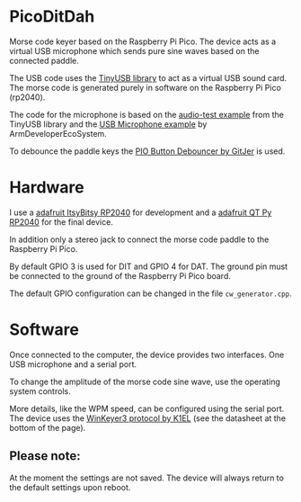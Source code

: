 # PicoDitDah
Morse code keyer based on the Raspberry Pi Pico. The device acts as a virtual USB microphone which sends pure sine waves based on the connected paddle.

The USB code uses the [TinyUSB library](https://github.com/hathach/tinyusb) to act as a virtual USB sound card. The morse code is generated purely in software on the Raspberry Pi Pico (rp2040).

The code for the microphone is based on the [audio-test example](https://github.com/hathach/tinyusb/tree/4bfab30c02279a0530e1a56f4a7c539f2d35a293/examples/device/audio_test) from the TinyUSB library and the [USB Microphone example](https://github.com/ArmDeveloperEcosystem/microphone-library-for-pico/tree/main/examples/usb_microphone) by ArmDeveloperEcoSystem.

To debounce the paddle keys the [PIO Button Debouncer by GitJer](https://github.com/GitJer/Some_RPI-Pico_stuff/tree/main/Button-debouncer) is used.

# Hardware
I use a [adafruit ItsyBitsy RP2040](https://learn.adafruit.com/adafruit-itsybitsy-rp2040) for development and a [adafruit QT Py RP2040](https://learn.adafruit.com/adafruit-qt-py-2040) for the final device.

In addition only a stereo jack to connect the morse code paddle to the Raspberry Pi Pico.

By default GPIO 3 is used for DIT and GPIO 4 for DAT. The ground pin must be connected to the ground of the Raspberry Pi Pico board.

The default GPIO configuration can be changed in the file `cw_generator.cpp`.

# Software
Once connected to the computer, the device provides two interfaces. One USB microphone and a serial port.

To change the amplitude of the morse code sine wave, use the operating system controls.

More details, like the WPM speed, can be configured using the serial port. The device uses the [WinKeyer3 protocol by K1EL](https://www.k1elsystems.com/WK3IC.html) (see the datasheet at the bottom of the page).

## Please note:
At the moment the settings are not saved. The device will always return to the default settings upon reboot.